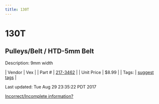 ```yaml
---
title: 130T
---
```


# 130T
## Pulleys/Belt / HTD-5mm Belt
Description: 	9mm width 

| Vendor | Vex | 
| Part # | [217-3462](http://www.vexrobotics.com/vexpro/motion/belts-and-pulleys/htdbelts9.html) | 
| Unit Price | $8.99 | 
| Tags: | [suggest tags](https://docs.google.com/forms/d/e/1FAIpQLSeWyY8v3RgOty-MyWmh9U0iivNYN_molChYyS-0U-o-kOAv_g/viewform) | 

Last updated: Tue Aug 29 23:35:22 PDT 2017

 [Incorrect/Incomplete information?](https://docs.google.com/forms/d/e/1FAIpQLSeWyY8v3RgOty-MyWmh9U0iivNYN_molChYyS-0U-o-kOAv_g/viewform)